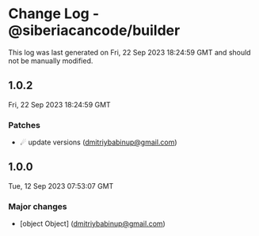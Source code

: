 # Change Log - @siberiacancode/builder

This log was last generated on Fri, 22 Sep 2023 18:24:59 GMT and should not be manually modified.

<!-- Start content -->

## 1.0.2

Fri, 22 Sep 2023 18:24:59 GMT

### Patches

- ☄ update versions (dmitriybabinup@gmail.com)

## 1.0.0

Tue, 12 Sep 2023 07:53:07 GMT

### Major changes

- [object Object] (dmitriybabinup@gmail.com)
